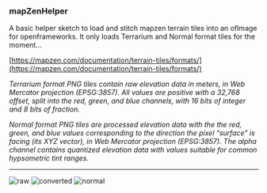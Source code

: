 ### mapZenHelper

A basic helper sketch to load and stitch mapzen terrain tiles into an ofImage for openframeworks.
It only loads Terrarium and Normal format tiles for the moment...

[https://mapzen.com/documentation/terrain-tiles/formats/](https://mapzen.com/documentation/terrain-tiles/formats/)

_Terrarium format PNG tiles contain raw elevation data in meters, in Web Mercator projection (EPSG:3857). All values are positive with a 32,768 offset, split into the red, green, and blue channels, with 16 bits of integer and 8 bits of fraction._

_Normal format PNG tiles are processed elevation data with the the red, green, and blue values corresponding to the direction the pixel “surface” is facing (its XYZ vector), in Web Mercator projection (EPSG:3857). The alpha channel contains quantized elevation data with values suitable for common hypsometric tint ranges._


---
![raw](https://c1.staticflickr.com/1/423/32135137881_8f484c642c_z.jpg)
![converted](https://c1.staticflickr.com/1/594/31878384940_659b95de0e_z.jpg)
![normal](https://c1.staticflickr.com/1/302/32115617622_86c03cf354_z.jpg)
